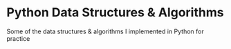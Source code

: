 # Python Data Structures & Algorithms
Some of the data structures & algorithms I implemented in Python for practice
